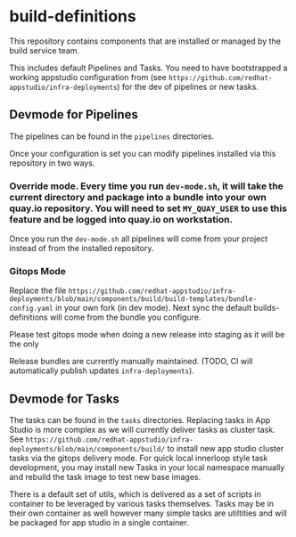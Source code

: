 # build-definitions

This repository contains components that are installed or managed by the build service team.

This includes default Pipelines and Tasks. You need to have bootstrapped a working appstudio configuration from (see `https://github.com/redhat-appstudio/infra-deployments`) for the dev of pipelines or new tasks. 

## Devmode for Pipelines 

The pipelines can be found in the `pipelines` directories. 

Once your configuration is set you can modify pipelines installed via this repository in two ways.

### Override mode. Every time you run `dev-mode.sh`, it will take the current directory and package into a bundle into your own quay.io repository. You will need to set `MY_QUAY_USER` to use this feature and be logged into quay.io on workstation.
Once you run the `dev-mode.sh` all pipelines will come from your project instead of from the installed repository. 
### Gitops Mode
Replace the file `https://github.com/redhat-appstudio/infra-deployments/blob/main/components/build/build-templates/bundle-config.yaml` in your own fork (in dev mode). Next sync the default builds-definitions will come from the bundle you configure. 

Please test gitops mode when doing a new release into staging as it will be the only 

Release bundles are currently manually maintained. (TODO, CI will automatically publish updates `infra-deployments`). 

## Devmode for Tasks 

The tasks can be found in the `tasks` directories. Replacing tasks in App Studio is more complex as we will currently  deliver tasks as cluster task. See `https://github.com/redhat-appstudio/infra-deployments/blob/main/components/build/` to install new app studio cluster tasks via the gitops delivery mode. 
For quick local innerloop style task development, you may install new Tasks in your local namespace manually and rebuild the task image to test new base images. 

There is a default set of utils, which is delivered as a set of scripts in container to be leveraged by various tasks themselves. Tasks may be in their own container as well however many simple tasks are utiltities and will be packaged for app studio in a single container. 



